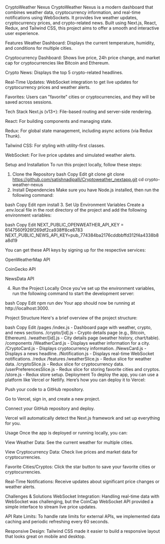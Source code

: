 CryptoWeather Nexus
CryptoWeather Nexus is a modern dashboard that combines weather data, cryptocurrency information, and real-time notifications using WebSockets. It provides live weather updates, cryptocurrency prices, and crypto-related news. Built using Next.js, React, Redux, and Tailwind CSS, this project aims to offer a smooth and interactive user experience.

Features
Weather Dashboard: Displays the current temperature, humidity, and conditions for multiple cities.

Cryptocurrency Dashboard: Shows live price, 24h price change, and market cap for cryptocurrencies like Bitcoin and Ethereum.

Crypto News: Displays the top 5 crypto-related headlines.

Real-Time Updates: WebSocket integration to get live updates for cryptocurrency prices and weather alerts.

Favorites: Users can "favorite" cities or cryptocurrencies, and they will be saved across sessions.

Tech Stack
Next.js (v13+): File-based routing and server-side rendering.

React: For building components and managing state.

Redux: For global state management, including async actions (via Redux Thunk).

Tailwind CSS: For styling with utility-first classes.

WebSocket: For live price updates and simulated weather alerts.

Setup and Installation
To run this project locally, follow these steps:

1. Clone the Repository
bash
Copy
Edit
git clone git clone https://github.com/satishnadipalli/Cryptoweather_nextapp.git
cd crypto-weather-nexus
2. Install Dependencies
Make sure you have Node.js installed, then run the following command:

bash
Copy
Edit
npm install
3. Set Up Environment Variables
Create a .env.local file in the root directory of the project and add the following environment variables:

bash
Copy
Edit
NEXT_PUBLIC_OPENWEATHER_API_KEY = 6147560f926f269df2ca938ff8ce8783
NEXT_PUBLIC_NEWS_API_KEY=pub_774384ba2176cddbbffd312f4a4338b8a8d19


You can get these API keys by signing up for the respective services:

OpenWeatherMap API

CoinGecko API

NewsData API

4. Run the Project Locally
Once you’ve set up the environment variables, run the following command to start the development server:

bash
Copy
Edit
npm run dev
Your app should now be running at http://localhost:3000.

Project Structure
Here's a brief overview of the project structure:

bash
Copy
Edit
/pages
  /index.js        - Dashboard page with weather, crypto, and news sections.
  /crypto/[id].js  - Crypto details page (e.g., Bitcoin, Ethereum).
  /weather/[id].js - City details page (weather history, chart/table).
/components
  /WeatherCard.js  - Displays weather information for a city.
  /CryptoCard.js   - Displays cryptocurrency information.
  /NewsCard.js     - Displays a news headline.
  /Notification.js - Displays real-time WebSocket notifications.
/redux
  /features
    /weatherSlice.js - Redux slice for weather data.
    /cryptoSlice.js  - Redux slice for cryptocurrency data.
    /userPreferencesSlice.js - Redux slice for storing favorite cities and cryptos.
  /store.js         - Redux store setup.
Deployment
To deploy the app, you can use a platform like Vercel or Netlify. Here’s how you can deploy it to Vercel:

Push your code to a GitHub repository.

Go to Vercel, sign in, and create a new project.

Connect your GitHub repository and deploy.

Vercel will automatically detect the Next.js framework and set up everything for you.

Usage
Once the app is deployed or running locally, you can:

View Weather Data: See the current weather for multiple cities.

View Cryptocurrency Data: Check live prices and market data for cryptocurrencies.

Favorite Cities/Cryptos: Click the star button to save your favorite cities or cryptocurrencies.

Real-Time Notifications: Receive updates about significant price changes or weather alerts.

Challenges & Solutions
WebSocket Integration: Handling real-time data with WebSocket was challenging, but the CoinCap WebSocket API provided a simple interface to stream live price updates.

API Rate Limits: To handle rate limits for external APIs, we implemented data caching and periodic refreshing every 60 seconds.

Responsive Design: Tailwind CSS made it easier to build a responsive layout that looks great on mobile and desktop.